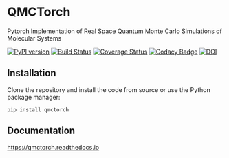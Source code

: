 # QMCTorch

Pytorch Implementation of Real Space Quantum Monte Carlo Simulations of Molecular Systems

[![PyPI version](https://badge.fury.io/py/qmctorch.svg)](https://badge.fury.io/py/qmctorch)
[![Build Status](https://github.com/NLESC-JCER/QMCTorch/workflows/build/badge.svg)](https://github.com/NLESC-JCER/QMCTorch/actions)
[![Coverage Status](https://coveralls.io/repos/github/NLESC-JCER/QMCTorch/badge.svg?branch=master)](https://coveralls.io/github/NLESC-JCER/QMCTorch?branch=master)
[![Codacy Badge](https://app.codacy.com/project/badge/Grade/1c52407422a7428083968833341b5945)](https://app.codacy.com/gh/NLESC-JCER/QMCTorch/dashboard?utm_source=gh&utm_medium=referral&utm_content=&utm_campaign=Badge_grade)
[![DOI](https://zenodo.org/badge/DOI/10.5281/zenodo.3780094.svg)](https://doi.org/10.5281/zenodo.3780094)

## Installation

Clone the repository and install the code from source or use the Python package manager:

`pip install qmctorch`

## Documentation 
https://qmctorch.readthedocs.io
